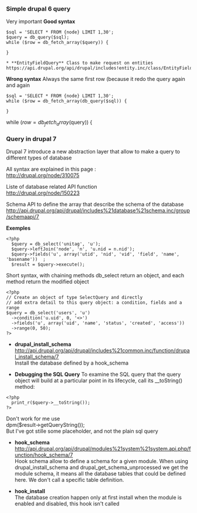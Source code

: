 ### Simple drupal 6 query 

Very important 
**Good syntax**
```
$sql = 'SELECT * FROM {node} LIMIT 1,30';
$query = db_query($sql);
while ($row = db_fetch_array($query)) {

}

* **EntityFieldQuery** Class to make request on entities
https://api.drupal.org/api/drupal/includes!entity.inc/class/EntityFieldQuery/7

```
**Wrong syntax**
Always the same first row (because it redo the query again and again
```
$sql = 'SELECT * FROM {node} LIMIT 1,30';
while ($row = db_fetch_array(db_query($sql)) {

}
```
 while ($row = db_fetch_array($query)) {

### Query in drupal 7

Drupal 7 introduce a new abstraction layer that allow to make a query to different types of database 

All syntax are explained in this page :   
http://drupal.org/node/310075

Liste of database related API function   
http://drupal.org/node/150223

Schema API to define the array that describe the schema of the database    
http://api.drupal.org/api/drupal/includes%21database%21schema.inc/group/schemaapi/7

**Exemples**
```
<?php
  $query = db_select('unitag', 'u');
  $query->leftJoin('node', 'n', 'u.nid = n.nid');
  $query->fields('u', array('utid', 'nid', 'vid', 'field', 'name', 'basename'))  ;
  $result = $query->execute();
```
Short syntax, with chaining methods
db_select return an object, and each method return the modified object
```
<?php
// Create an object of type SelectQuery and directly 
// add extra detail to this query object: a condition, fields and a range
$query = db_select('users', 'u')
  ->condition('u.uid', 0, '<>')
  ->fields('u', array('uid', 'name', 'status', 'created', 'access'))
  ->range(0, 50);
?>
```
* **drupal_install_schema**   
http://api.drupal.org/api/drupal/includes%21common.inc/function/drupal_install_schema/7   
Install the database defined by a hook_schema

* **Debugging the SQL Query**
To examine the SQL query that the query object will build at a particular point in its lifecycle, call its __toString() method:
```
<?php
  print_r($query->__toString());
?>
```

Don't work for me use    
 dpm($result->getQueryString());   
But I've got stille some placeholder, and not the plain sql query

* **hook_schema**   
http://api.drupal.org/api/drupal/modules%21system%21system.api.php/function/hook_schema/7   
Hook schema allow to define a schema for a given module. 
When using drupal_install_schema and drupal_get_schema_unprocessed we get the module schema, it means all the database tables that could be defined here. We don't call a specific table definition.

* **hook_install**   
The database creation happen only at first install when the module is enabled and disabled, this hook isn't called 


  